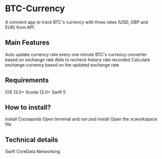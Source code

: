 # BTC-Currency

A convient app to track BTC's currency with three rates (USD, GBP and EUR) from API.

## Main Features

Auto update currency rate every one minute
BTC's currency converter based on exchange rate
Able to recheck history rate recorded
Calculate exchange currency based on the updated exchange rate

## Requirements

iOS 13.0+
Xcode 12.0+
Swift 5

## How to install?

Install Cocoapods
Open terminal and run pod install
Open the xcworkspace file

## Technical details

Swift
CoreData
Networking
